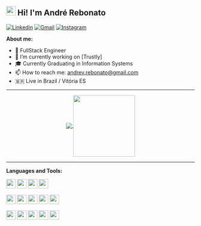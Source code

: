 ## <img src="https://raw.githubusercontent.com/jadilson12/jadilson12/master/assets/hi.gif" width="25"> Hi! I'm André Rebonato

[![Linkedin](https://img.shields.io/badge/-LinkedIn-blue?style=for-the-badge&logo=Linkedin&logoColor=white)](https://www.linkedin.com/in/andr%C3%A9-rebonato-976060156/) 
[![Gmail](http://img.shields.io/badge/-Gmail-D14836?style=for-the-badge&logo=Gmail&logoColor=white)](mailto:andrev.rebonato@gmail.com)
[![Instagram](http://img.shields.io/badge/-Instagram-E4405F?style=for-the-badge&logo=Instagram&logoColor=white)](https://www.instagram.com/andre_rebonato/)

**About me:**

- 🚀 FullStack Engineer
- 💼 I’m currently working on [Trustly]
- 🎓 Currently Graduating in Information Systems
- 📫 How to reach me: andrev.rebonato@gmail.com
- 🇧🇷 Live in Brazil / Vitória ES

---

<p align="center">
  <a href="https://github.com/andrerebonato/github-readme-stats">
    <img
      align="center"
      src="https://github-readme-stats.vercel.app/api/top-langs/?username=andrerebonato&layout=compact&theme=dracula"
    />
  </a>
  <a href="https://github.com/andrerebonato/github-readme-stats">
    <img
      align="center"
      height="165"
      src="https://github-readme-stats.vercel.app/api?username=andrerebonato&show_icons=true&theme=dracula"
    />
  </a>
</p>

---

**Languages and Tools:**

<img height="25" src="https://img.shields.io/badge/postgresql-336791.svg?&style=for-the-badge&logo=postgresql&logoColor=white"></img>
<img height="25" src="https://img.shields.io/badge/sqlserver-CC2927.svg?&style=for-the-badge&logo=microsoft-sql-server&logoColor=white"></img>
<img height="25" src="https://img.shields.io/badge/mysql-4479A1.svg?&style=for-the-badge&logo=mysql&logoColor=white"></img>
<img height="25" src="https://img.shields.io/badge/MariaDB-003545.svg?&style=for-the-badge&logo=MariaDB&logoColor=white"></img>


<img height="25" src="https://img.shields.io/badge/html5-E34F26.svg?&style=for-the-badge&logo=html5&logoColor=white"></img>
<img height="25" src="https://img.shields.io/badge/css3-1572B6.svg?&style=for-the-badge&logo=css3&logoColor=white"></img> 
<img height="25" src="https://img.shields.io/badge/javascript-ffff00.svg?&style=for-the-badge&logo=javascript&logoColor=000"></img>
<img height="25" src="https://img.shields.io/badge/nodejs-339933.svg?&style=for-the-badge&logo=node.js&logoColor=white"></img>
<img height="25" src="https://img.shields.io/badge/react-000033.svg?&style=for-the-badge&logo=react&logoColor=white"> </img>
 
<img height="25" src="https://img.shields.io/badge/AWS-E15500.svg?&style=for-the-badge&logo=AWS&logoColor=white"></img>
<img height="25" src="https://img.shields.io/badge/Heroku-430098.svg?&style=for-the-badge&logo=Heroku&logoColor=white"></img>
<img height="25" src="https://img.shields.io/badge/Git-F05032.svg?&style=for-the-badge&logo=Git&logoColor=white"></img>
<img height="25" src="https://img.shields.io/badge/NGinx-269539.svg?&style=for-the-badge&logo=NGinx&logoColor=white"></img> 
<img height="25" src="https://img.shields.io/badge/Ubuntu-E95420.svg?&style=for-the-badge&logo=Ubuntu&logoColor=white"></img>

